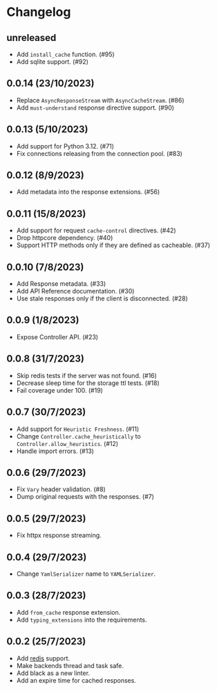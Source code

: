 # Changelog

## unreleased

- Add `install_cache` function. (#95)
- Add sqlite support. (#92)

## 0.0.14 (23/10/2023)

- Replace `AsyncResponseStream` with `AsyncCacheStream`. (#86)
- Add `must-understand` response directive support. (#90)

## 0.0.13 (5/10/2023)

- Add support for Python 3.12. (#71)
- Fix connections releasing from the connection pool. (#83)

## 0.0.12 (8/9/2023)

- Add metadata into the response extensions. (#56)

## 0.0.11 (15/8/2023) 

- Add support for request `cache-control` directives. (#42)
- Drop httpcore dependency. (#40)
- Support HTTP methods only if they are defined as cacheable. (#37)

## 0.0.10 (7/8/2023) 

- Add Response metadata. (#33)
- Add API Reference documentation. (#30)
- Use stale responses only if the client is disconnected. (#28)

## 0.0.9 (1/8/2023) 

- Expose Controller API. (#23)

## 0.0.8 (31/7/2023)

- Skip redis tests if the server was not found. (#16)
- Decrease sleep time for the storage ttl tests. (#18)
- Fail coverage under 100. (#19)

## 0.0.7 (30/7/2023)

- Add support for `Heuristic Freshness`. (#11)
- Change `Controller.cache_heuristically` to `Controller.allow_heuristics`. (#12)
- Handle import errors. (#13)

## 0.0.6 (29/7/2023)

- Fix `Vary` header validation. (#8)
- Dump original requests with the responses. (#7) 

## 0.0.5 (29/7/2023)

- Fix httpx response streaming.

## 0.0.4 (29/7/2023)

- Change `YamlSerializer` name to `YAMLSerializer`.

## 0.0.3 (28/7/2023)

- Add `from_cache` response extension.
- Add `typing_extensions` into the requirements.

## 0.0.2 (25/7/2023)

- Add [redis](https://redis.io/) support.
- Make backends thread and task safe.
- Add black as a new linter.
- Add an expire time for cached responses.
